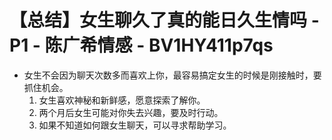 # 【总结】女生聊久了真的能日久生情吗 - P1 - 陈广希情感 - BV1HY411p7qs

-   女生不会因为聊天次数多而喜欢上你，最容易搞定女生的时候是刚接触时，要抓住机会。
    1.  女生喜欢神秘和新鲜感，愿意探索了解你。
    2.  两个月后女生可能对你失去兴趣，要及时行动。
    3.  如果不知道如何跟女生聊天，可以寻求帮助学习。